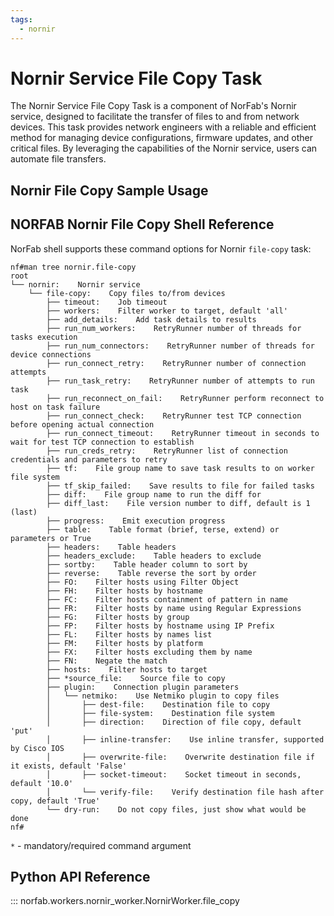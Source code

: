 ```yaml
---
tags:
  - nornir
---
```


# Nornir Service File Copy Task

The Nornir Service File Copy Task is a component of NorFab's Nornir service, designed to facilitate the transfer of files to and from network devices. This task provides network engineers with a reliable and efficient method for managing device configurations, firmware updates, and other critical files. By leveraging the capabilities of the Nornir service, users can automate file transfers.

## Nornir File Copy Sample Usage

## NORFAB Nornir File Copy Shell Reference

NorFab shell supports these command options for Nornir `file-copy` task:

```
nf#man tree nornir.file-copy
root
└── nornir:    Nornir service
    └── file-copy:    Copy files to/from devices
        ├── timeout:    Job timeout
        ├── workers:    Filter worker to target, default 'all'
        ├── add_details:    Add task details to results
        ├── run_num_workers:    RetryRunner number of threads for tasks execution
        ├── run_num_connectors:    RetryRunner number of threads for device connections
        ├── run_connect_retry:    RetryRunner number of connection attempts
        ├── run_task_retry:    RetryRunner number of attempts to run task
        ├── run_reconnect_on_fail:    RetryRunner perform reconnect to host on task failure
        ├── run_connect_check:    RetryRunner test TCP connection before opening actual connection
        ├── run_connect_timeout:    RetryRunner timeout in seconds to wait for test TCP connection to establish
        ├── run_creds_retry:    RetryRunner list of connection credentials and parameters to retry
        ├── tf:    File group name to save task results to on worker file system
        ├── tf_skip_failed:    Save results to file for failed tasks
        ├── diff:    File group name to run the diff for
        ├── diff_last:    File version number to diff, default is 1 (last)
        ├── progress:    Emit execution progress
        ├── table:    Table format (brief, terse, extend) or parameters or True
        ├── headers:    Table headers
        ├── headers_exclude:    Table headers to exclude
        ├── sortby:    Table header column to sort by
        ├── reverse:    Table reverse the sort by order
        ├── FO:    Filter hosts using Filter Object
        ├── FH:    Filter hosts by hostname
        ├── FC:    Filter hosts containment of pattern in name
        ├── FR:    Filter hosts by name using Regular Expressions
        ├── FG:    Filter hosts by group
        ├── FP:    Filter hosts by hostname using IP Prefix
        ├── FL:    Filter hosts by names list
        ├── FM:    Filter hosts by platform
        ├── FX:    Filter hosts excluding them by name
        ├── FN:    Negate the match
        ├── hosts:    Filter hosts to target
        ├── *source_file:    Source file to copy
        ├── plugin:    Connection plugin parameters
        │   └── netmiko:    Use Netmiko plugin to copy files
        │       ├── dest-file:    Destination file to copy
        │       ├── file-system:    Destination file system
        │       ├── direction:    Direction of file copy, default 'put'
        │       ├── inline-transfer:    Use inline transfer, supported by Cisco IOS
        │       ├── overwrite-file:    Overwrite destination file if it exists, default 'False'
        │       ├── socket-timeout:    Socket timeout in seconds, default '10.0'
        │       └── verify-file:    Verify destination file hash after copy, default 'True'
        └── dry-run:    Do not copy files, just show what would be done
nf#
```

``*`` - mandatory/required command argument

## Python API Reference

::: norfab.workers.nornir_worker.NornirWorker.file_copy